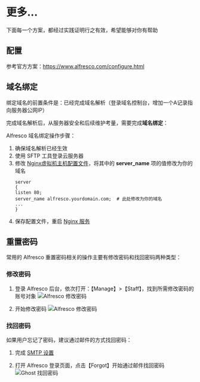 # 更多...

下面每一个方案，都经过实践证明行之有效，希望能够对你有帮助

## 配置

参考官方方案：https://www.alfresco.com/configure.html

## 域名绑定

绑定域名的前置条件是：已经完成域名解析（登录域名控制台，增加一个A记录指向服务器公网IP）  

完成域名解析后，从服务器安全和后续维护考量，需要完成**域名绑定**：

Alfresco 域名绑定操作步骤：

1. 确保域名解析已经生效  
2. 使用 SFTP 工具登录云服务器
3. 修改 [Nginx虚拟机主机配置文件](/zh/stack-components.md#nginx)，将其中的 **server_name** 项的值修改为你的域名
   ```text
   server
   {
   listen 80;
   server_name alfresco.yourdomain.com;  # 此处修改为你的域名
   ...
   }
   ```
4. 保存配置文件，重启 [Nginx 服务](/zh/admin-services.md#nginx)

## 重置密码

常用的 Alfresco 重置密码相关的操作主要有修改密码和找回密码两种类型：

### 修改密码

1. 登录 Alfresco 后台，依次打开：【Manage】>【Staff】，找到所需修改密码的账号对象
  ![Alfresco 修改密码](https://libs.websoft9.com/Websoft9/DocsPicture/en/alfresco/alfresco-modifypw001-websoft9.png)

2. 开始修改密码
  ![Alfresco 修改密码](https://libs.websoft9.com/Websoft9/DocsPicture/en/alfresco/alfresco-modifypw002-websoft9.png)

### 找回密码

如果用户忘记了密码，建议通过邮件的方式找回密码：

1. 完成 [SMTP 设置](/zh/solution-smtp.md)

2. 打开 Alfresco 登录页面，点击【Forgot】开始通过邮件找回密码
  ![Ghost 找回密码](https://libs.websoft9.com/Websoft9/DocsPicture/en/alfresco/alfresco-forgetpw-websoft9.png)
